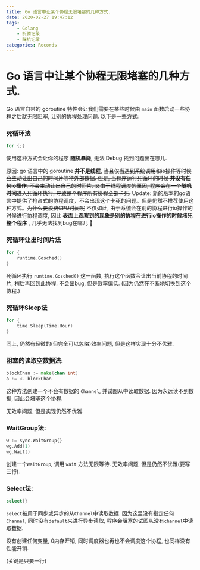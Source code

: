 ```yaml
---
title: Go 语言中让某个协程无限堵塞的几种方式.
date: 2020-02-27 19:47:12
tags: 
    - Golang 
    - 折腾记录 
    - 踩坑记录
categories: Records
---
```

# Go 语言中让某个协程无限堵塞的几种方式.

Go 语言自带的 goroutine 特性会让我们需要在某些时候由 `main` 函数启动一些协程之后就无限阻塞, 让别的协程处理问题. 以下是一些方式:

### 死循环法
```go
for {;}
```

使用这种方式会让你的程序 **随机暴毙**, 无法 Debug 找到问题出在哪儿. 

原因: go 语言中的 goroutine **并不是线程**, ~~当且仅当遇到系统调用和io操作等时候会主动让出自己的时间片等待外部数据. 但是, 当程序运行死循环的时候 **并没有任何io操作**, 不会主动让出自己的时间片. 又由于线程调度的原因, 程序会在一个**随机时间**进入死循环执行, 导致整个程序所有协程全部卡死.~~
Update: 新的版本的go语言中提供了抢占式的协程调度，不会出现这个卡死的问题。但是仍然不推荐使用这种方式。~~为什么要浪费CPU时间呢~~
不仅如此, 由于系统会在别的协程进行io操作的时候进行协程调度, 因此 **表面上观察到的现象是别的协程在进行io操作的时候堵死整个程序** , 几乎无法找到bug在哪儿 🌝

### 死循环让出时间片法
```go
for {
    runtime.Gosched()
}
```
死循环执行 `runtime.Gosched()` 这一函数, 执行这个函数会让出当前协程的时间片, 稍后再回到此协程. 不会出bug, 但是效率偏低. (因为仍然在不断地切换到这个协程.)

### 死循环Sleep法
```go
for {
    time.Sleep(Time.Hour)
}
```
同上, 仍然有轻微的(但完全可以忽略)效率问题, 但是这样实现十分不优雅. 

### 阻塞的读取空数据法:
```go
blockChan := make(chan int)
a := <- blockChan
```

这种方法创建一个不会有数据的 `Channel`, 并试图从中读取数据. 因为永远读不到数据, 因此会堵塞这个协程.

无效率问题, 但是实现仍然不优雅.

### WaitGroup法:
```go
w := sync.WaitGroup{}
wg.Add(1)
wg.Wait()
```

创建一个`WaitGroup`, 调用 `wait` 方法无限等待. 无效率问题, 但是仍然不优雅(要写三行).

### Select法:
```go
select{}
```
`select`被用于同步或异步的从`Channel`中读取数据. 因为这里没有指定任何`Channel`, 同时没有`default`来进行异步读取, 程序会阻塞的试图从没有`channel`中读取数据.

没有创建任何变量, 0内存开销, 同时调度器也再也不会调度这个协程, 也同样没有性能开销. 

(关键是只要一行)
